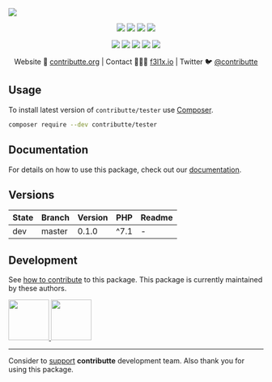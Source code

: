 ![](https://heatbadger.now.sh/github/readme/contributte/tester/)

<p align=center>
  <a href="https://github.com/contributte/tester/actions"><img src="https://badgen.net/github/checks/contributte/tester/master?cache=300"></a>
  <a href="https://coveralls.io/r/contributte/tester"><img src="https://badgen.net/coveralls/c/github/contributte/tester?cache=300"></a>
  <a href="https://packagist.org/packages/contributte/tester"><img src="https://badgen.net/packagist/dm/contributte/tester"></a>
  <a href="https://packagist.org/packages/contributte/tester"><img src="https://badgen.net/packagist/v/contributte/tester"></a>
</p>
<p align=center>
  <a href="https://packagist.org/packages/contributte/tester"><img src="https://badgen.net/packagist/php/contributte/tester"></a>
  <a href="https://github.com/contributte/tester"><img src="https://badgen.net/github/license/contributte/tester"></a>
  <a href="https://bit.ly/ctteg"><img src="https://badgen.net/badge/support/gitter/cyan"></a>
  <a href="https://bit.ly/cttfo"><img src="https://badgen.net/badge/support/forum/yellow"></a>
  <a href="https://contributte.org/partners.html"><img src="https://badgen.net/badge/sponsor/donations/F96854"></a>
</p>

<p align=center>
Website 🚀 <a href="https://contributte.org">contributte.org</a> | Contact 👨🏻‍💻 <a href="https://f3l1x.io">f3l1x.io</a> | Twitter 🐦 <a href="https://twitter.com/contributte">@contributte</a>
</p>

## Usage

To install latest version of `contributte/tester` use [Composer](https://getcomposer.com).

```bash
composer require --dev contributte/tester
```

## Documentation

For details on how to use this package, check out our [documentation](.docs).

## Versions

| State  | Branch | Version    | PHP  |Readme |
|--------|--------|------------|------|-------|
| dev    | master | 0.1.0      | ^7.1 |-      |

## Development

See [how to contribute](https://contributte.org) to this package. This package is currently maintained by these authors.

<a href="https://github.com/f3l1x">
    <img width="80" height="80" src="https://avatars2.githubusercontent.com/u/538058?v=3&s=80">
</a>

<a href="https://github.com/vody105">
    <img width="80" height="80" src="https://avatars2.githubusercontent.com/u/22433893?v=3&s=80">
</a>

-----

Consider to [support](https://contributte.org/partners) **contributte** development team.
Also thank you for using this package.
